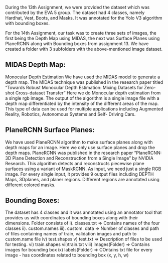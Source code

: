 During the 13th Assignment, we were provided the dataset which was contributed by the EVA 5 group. The dataset had 4 classes, namely Hardhat, Vest, Boots, and Masks. It was annotated for the Yolo V3 algorithm with bounding boxes. 

For the 14th Assignment, our task was to create three sets of images, the first being the Depth Map using MIDAS, the next was Surface Planes using PlaneRCNN along with Bounding boxes from assignment 13. We have created a folder with 3 subfolders with the above-mentioned image dataset.

## MIDAS Depth Map: 
Monocular Depth Estimation 
We have used the MIDAS model to generate a depth map. The MIDAS technique was published in the research paper titled “Towards Robust Monocular Depth Estimation: Mixing Datasets for Zero-shot Cross-dataset Transfer”  Here we do Monocular depth estimation from a single rgb image. The output of the algorithm is a single image file with a depth map differentiated by the intensity of the different areas of the map. This type of data can be used for multiple applications including Augmented Reality, Robotics, Autonomous Systems and Self- Driving Cars.


## PlaneRCNN Surface Planes: 
We have used PlaneRCNN algorithm to make surface planes along with depth maps for an image. Here we only use surface planes and drop the depth maps.  PlaneRCNN was published in the research paper “PlaneRCNN: 3D Plane Detection and Reconstruction from a Single Image” by NVIDIA Research. This algorithm detects and reconstructs piecewise plane surfaces using a variant of MaskRCNN. As input, we need just a single RGB image. For every single input, it provides 9 output files including DEPTH Maps, 3Dplanes, and planer regions.  Different regions are annotated using different colored masks.


## Bounding Boxes: 
The dataset has 4 classes and it was annotated using an annotator tool that provides us with coordinates of bounding boxes along with their dimensions. Folder consists of 
i). classes.txt => Contains names of the four classes
ii). custom.names
iii). custom. data => Number of classes and path of files containing names of train, validation images and path to custom.name file
iv) test.shapes
v)  test.txt => Description of files to  be used for testing.
vi) train.shapes
vii)train.txt
viii) images(Folder) => Contains images for bounding box 
ix) labels(Folder) => COntains txt file for every image - has coordinates related to bounding box (x, y, h, w)
